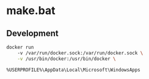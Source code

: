 # make.bat




## Development

```bash
docker run
    -v /var/run/docker.sock:/var/run/docker.sock \
    -v /usr/bin/docker:/usr/bin/docker \
```


```
%USERPROFILE%\AppData\Local\Microsoft\WindowsApps
```
